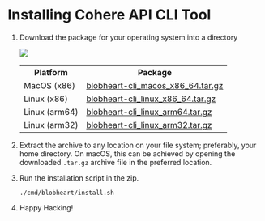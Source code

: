# Installing Cohere API CLI Tool

1. Download the package for your operating system into a directory 

   <img src="https://img.shields.io/github/v/release/cohere-ai/blobheart-cli?color=ff71ce&style=flat-square"/> 

   <table> 
     <th> 
       Platform
     </th>
     <th> 
       Package
     </th>
     <tr> 
       <td> 
         MacOS (x86)
       </td>
       <td> 
         <a href="https://github.com/cohere-ai/blobheart-cli/releases/latest/download/blobheart-cli_macos_x86_64.tar.gz"> 
           blobheart-cli_macos_x86_64.tar.gz
         </a>
       </td>
     </tr>
     <tr> 
       <td> 
         Linux (x86)
       </td>
       <td> 
         <a href="https://github.com/cohere-ai/blobheart-cli/releases/latest/download/blobheart-cli_linux_x86_64.tar.gz"> 
           blobheart-cli_linux_x86_64.tar.gz
         </a>
       </td>
     </tr>
     <tr> 
       <td> 
         Linux (arm64)
       </td>
       <td> 
         <a href="https://github.com/cohere-ai/blobheart-cli/releases/latest/download/blobheart-cli_linux_arm64.tar.gz"> 
           blobheart-cli_linux_arm64.tar.gz
         </a>
       </td>
     </tr>
     <tr> 
       <td> 
         Linux (arm32)
       </td>
       <td> 
         <a href="https://github.com/cohere-ai/blobheart-cli/releases/latest/download/blobheart-cli_linux_arm32.tar.gz"> 
           blobheart-cli_linux_arm32.tar.gz
         </a>
       </td>
     </tr>
   </table>

2. Extract the archive to any location on your file system; preferably, your home directory. On macOS, this can be achieved by opening the downloaded `.tar.gz` archive file in the preferred location.

3. Run the installation script in the zip. 

   ```
   ./cmd/blobheart/install.sh
   ```

4. Happy Hacking!
